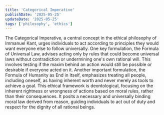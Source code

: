 ```yaml
---
title: 'Categorical Imperative'
publishDate: '2025-05-25'
updateDate: '2025-05-25'
tags: ['philosophy', 'ethics']
---
```


The Categorical Imperative, a central concept in the ethical philosophy of Immanuel Kant, urges individuals to act according to principles they would want everyone else to follow universally. One key formulation, the Formula of Universal Law, advises acting only by rules that could become universal laws without contradiction or undermining one's own rational will. This involves testing if the maxim behind an action would still be possible or desirable if everyone acted on it. Another important formulation, the Formula of Humanity as End in Itself, emphasizes treating all people, including oneself, as having inherent worth and never merely as tools to achieve a goal. This ethical framework is deontological, focusing on the inherent rightness or wrongness of actions based on moral rules, rather than their consequences. It posits a necessary and universally binding moral law derived from reason, guiding individuals to act out of duty and respect for the dignity of all rational beings.
